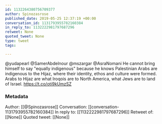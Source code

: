 ```yaml
---
id: 1132264380756709377
author: Spinozasrose
published_date: 2019-05-25 12:37:19 +00:00
conversation_id: 1131793955782160384
in_reply_to: 1132222981797687296
retweet: None
quoted_tweet: None
type: tweet
tags:

---
```


@yudapearl @SamerAbdelnour @mszargar @AsraNomani He cannot bring himself to say "equally indigenous" because he knows Palestinian Arabs are indigenous to the Hijaz, where their identity, ethos and culture were formed. Arabs to Hijaz are what Iroqois are to North America, what Jews are to land of Israel. https://t.co/oti9kUmzSZ

### Metadata

Author: [[@Spinozasrose]]
Conversation: [[conversation-1131793955782160384]]
In reply to: [[1132222981797687296]]
Retweet of: [[None]]
Quoted tweet: [[None]]
